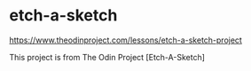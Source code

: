 # etch-a-sketch
https://www.theodinproject.com/lessons/etch-a-sketch-project

This project is from The Odin Project [Etch-A-Sketch]